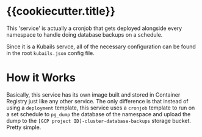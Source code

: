 # {{cookiecutter.title}}

This 'service' is actually a cronjob that gets deployed alongside every namespace to handle doing database backups on a schedule.

Since it is a Kubails servce, all of the necessary configuration can be found in the root `kubails.json` config file. 

# How it Works

Basically, this service has its own image built and stored in Container Registry just like any other service. The only difference is that instead of using a `deployment` template, this service uses a `cronjob` template to run on a set schedule to `pg_dump` the database of the namespace and upload the dump to the `[GCP project ID]-cluster-database-backups` storage bucket. Pretty simple.
